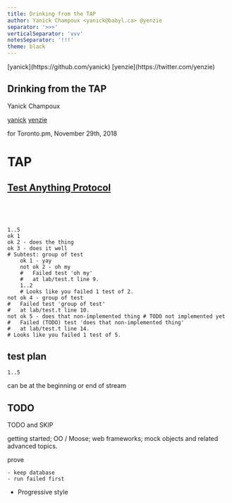 ```yaml
---
title: Drinking from the TAP
author: Yanick Champoux <yanick@babyl.ca> @yenzie
separator: '>>>'
verticalSeparator: 'vvv'
notesSeparator: '!!!'
theme: black
---
```


<footer>
<object 
    class="logo"
    data="./public/github.svg" type="image/svg+xml">
</object> [yanick](https://github.com/yanick) <object 
    class="logo"
    data="./public/twitter.svg" type="image/svg+xml">
</object> [yenzie](https://twitter.com/yenzie)
</footer>

<h2>Drinking from the TAP</h2>

Yanick Champoux 

<object 
    class="logo"
    data="./public/github.svg" type="image/svg+xml">
</object> [yanick](https://github.com/yanick) <object 
    class="logo"
    data="./public/twitter.svg" type="image/svg+xml">
</object> [yenzie](https://twitter.com/yenzie)

for Toronto.pm, November 29th, 2018

# TAP 

## [Test Anything Protocol][TAP]

##

```./includes/tap.tap 
```

###

```./includes/tap.tap 1
```

###

```tap
1..5
ok 1
ok 2 - does the thing
ok 3 - does it well
# Subtest: group of test
    ok 1 - yay
    not ok 2 - oh my
    #   Failed test 'oh my'
    #   at lab/test.t line 9.
    1..2
    # Looks like you failed 1 test of 2.
not ok 4 - group of test
#   Failed test 'group of test'
#   at lab/test.t line 10.
not ok 5 - does that non-implemented thing # TODO not implemented yet
#   Failed (TODO) test 'does that non-implemented thing'
#   at lab/test.t line 14.
# Looks like you failed 1 test of 5.
```


## test plan 

    1..5

can be at the beginning or end of stream


## TODO 

TODO and SKIP

getting started; OO / Moose; web frameworks; mock objects and related advanced topics. 

prove

    - keep database 
    - run failed first

- Progressive style 


[TAP]: https://testanything.org/

<script src="./public/reveal-code-focus.js"></script>
